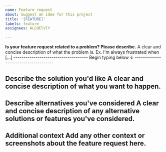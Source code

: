 ```yaml
---
name: Feature request
about: Suggest an idea for this project
title: '[FEATURE]'
labels: feature
assignees: ALCHElVlY

---
```


**Is your feature request related to a problem? Please describe.**
A clear and concise description of what the problem is. Ex. I'm always frustrated when [...]
------------------------------------- Begin typing below ↓ -------------------------------------

**Describe the solution you'd like**
A clear and concise description of what you want to happen.
-------------------------------------------------------------------------------------------------

**Describe alternatives you've considered**
A clear and concise description of any alternative solutions or features you've considered.
-------------------------------------------------------------------------------------------------

**Additional context**
Add any other context or screenshots about the feature request here.
-------------------------------------------------------------------------------------------------
